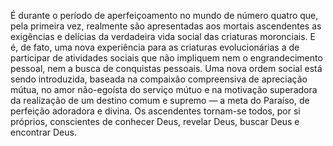 ﻿É durante o período de aperfeiçoamento no mundo de número quatro que, pela primeira vez, realmente são apresentadas aos mortais ascendentes as exigências e delícias da verdadeira vida social das criaturas moronciais. E é, de fato, uma nova experiência para as criaturas evolucionárias a de participar de atividades sociais que não impliquem nem o engrandecimento pessoal, nem a busca de conquistas pessoais. Uma nova ordem social está sendo introduzida, baseada na compaixão compreensiva de apreciação mútua, no amor não-egoísta do serviço mútuo e na motivação superadora da realização de um destino comum e supremo — a meta do Paraíso, de perfeição adoradora e divina. Os ascendentes tornam-se todos, por si próprios, conscientes de conhecer Deus, revelar Deus, buscar Deus e encontrar Deus.
